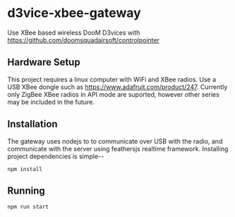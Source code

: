 # d3vice-xbee-gateway

Use XBee based wireless DooM D3vices with https://github.com/doomsquadairsoft/controlpointer


## Hardware Setup

This project requires a linux computer with WiFi and XBee radios. Use a USB XBee dongle such as https://www.adafruit.com/product/247. Currently only ZigBee XBee radios in API mode are suported, however other series may be included in the future.

## Installation

The gateway uses nodejs to to communicate over USB with the radio, and communicate with the server using feathersjs realtime framework. Installing project dependencies is simple--

    npm install

## Running

    npm run start
